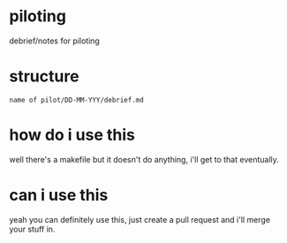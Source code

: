 # piloting
debrief/notes for piloting

# structure
`name of pilot/DD-MM-YYY/debrief.md`

# how do i use this
well there's a makefile but it doesn't do anything, i'll get to that eventually.

# can i use this
yeah you can definitely use this, just create a pull request and i'll merge your stuff in.
